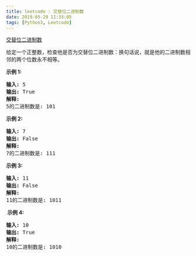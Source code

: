 ```yaml
---
title: leetcode : 交替位二进制数
date: 2019-05-29 11:33:05
tags: [Python3, Leetcode]
---
```


[交替位二进制数](https://leetcode-cn.com/problems/binary-number-with-alternating-bits/)

<p>给定一个正整数，检查他是否为交替位二进制数：换句话说，就是他的二进制数相邻的两个位数永不相等。</p>

<!-- more -->

<p><strong>示例 1:</strong></p>

<pre>
<strong>输入:</strong> 5
<strong>输出:</strong> True
<strong>解释:</strong>
5的二进制数是: 101
</pre>

<p><strong>示例 2:</strong></p>

<pre>
<strong>输入:</strong> 7
<strong>输出:</strong> False
<strong>解释:</strong>
7的二进制数是: 111
</pre>

<p><strong>示例&nbsp;3:</strong></p>

<pre>
<strong>输入:</strong> 11
<strong>输出:</strong> False
<strong>解释:</strong>
11的二进制数是: 1011
</pre>

<p><strong>&nbsp;示例 4:</strong></p>

<pre>
<strong>输入:</strong> 10
<strong>输出:</strong> True
<strong>解释:</strong>
10的二进制数是: 1010
</pre>

